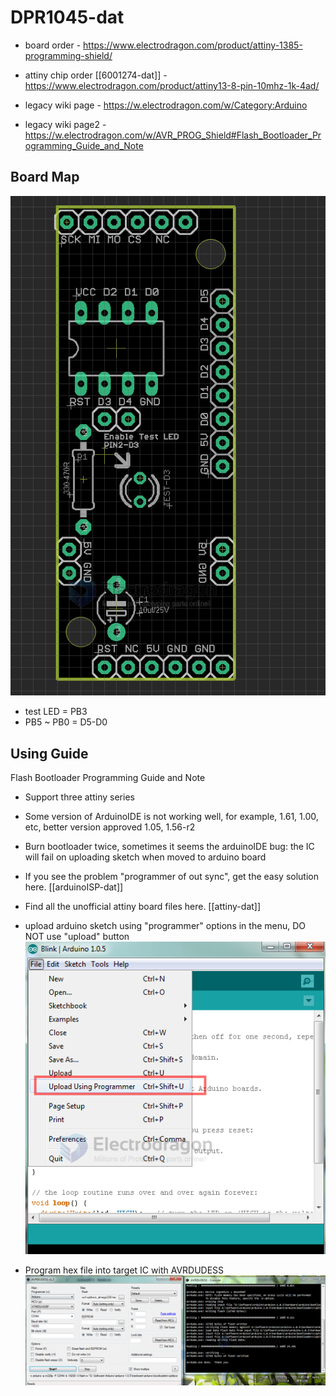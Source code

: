 # DPR1045-dat

- board order - https://www.electrodragon.com/product/attiny-1385-programming-shield/
- attiny chip order [[6001274-dat]] - https://www.electrodragon.com/product/attiny13-8-pin-10mhz-1k-4ad/


- legacy wiki page - https://w.electrodragon.com/w/Category:Arduino
- legacy wiki page2 - https://w.electrodragon.com/w/AVR_PROG_Shield#Flash_Bootloader_Programming_Guide_and_Note


## Board Map 

![](2023-12-13-14-49-25.png)

- test LED = PB3
- PB5 ~ PB0 = D5-D0


## Using Guide

Flash Bootloader Programming Guide and Note

- Support three attiny series
- Some version of ArduinoIDE is not working well, for example, 1.61, 1.00, etc, better version approved 1.05, 1.56-r2
- Burn bootloader twice, sometimes it seems the arduinoIDE bug: the IC will fail on uploading sketch when moved to arduino board

- If you see the problem "programmer of out sync", get the easy solution here. [[arduinoISP-dat]]
- Find all the unofficial attiny board files here. [[attiny-dat]]

* upload arduino sketch using "programmer" options in the menu, DO NOT use "upload" button
  ![](2023-12-13-14-38-35.png)

* Program hex file into target IC with AVRDUDESS
  ![](2023-12-13-14-39-13.png)

